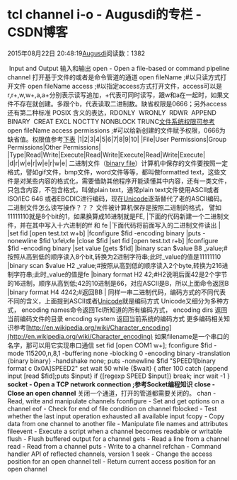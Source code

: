 
# tcl channel i-o - Augusdi的专栏 - CSDN博客


2015年08月22日 20:48:19[Augusdi](https://me.csdn.net/Augusdi)阅读数：1382


﻿﻿
Input and Output
输入和输出
open - Open a file-based or command pipeline channel
打开基于文件的或者是命令管道的通道
open fileName ;\#以只读方式打开文件
open fileName access ;\#以指定access方式打开文件，access可以是r,r+,w,w+,a,a+分别表示读写追加，+代表可同时读写，跟w和a在一起时，如果文件不存在就创建。多跟个b，代表读取二进制数。缺省权限是0666；另外access还有第二种标准 POSIX 含义的表达，RDONLY  WRONLY  RDWR  APPEND  BINARY  CREAT EXCL NOCTTY NONBLOCK TRUNC[文件系统权限可参考](http://en.wikipedia.org/wiki/Filesystem_permissions)
open fileName access permissions ;\#可以给新创建的文件赋予权限，0666为缺省值。权限值参考[下表](http://www.comptechdoc.org/os/linux/usersguide/linux_ugfilesp.html)
|1|2|3|4|5|6|7|8|9|10|
|File|User Permissions|Group Permissions|Other Permissions|
|Type|Read|Write|Execute|Read|Write|Execute|Read|Write|Execute|
|d|r|w|e|r|w|e|r|w|e|
二进制文件（[binary file](http://en.wikipedia.org/wiki/Binary_file)）计算机中保存的文件要按照一定格式，譬如gif文件，bmp文件，word文件等等，都叫做formatted text，这些文件是对某些内容的格式化，需要借助其他程序开能读懂其中内容，还有一类文件，只包含内容，不包含格式，叫做plain text，通常plain text文件使用ASCII或者ISO/IEC 646 或者EBCDIC进行编码，现在[Unicode](http://en.wikipedia.org/wiki/Unicode)逐渐替代了老的ASCII编码。
二进制文件怎么读写操作？？？
文件被计算机保存是按照二进制的格式，
譬如11111110就是8个bit的1，如果换算成16进制就是FE,
|下面的代码新建一个二进制文件，并在其中写入十六进制的ff 和 fe
|下面代码将前面写入的二进制文件读出
|
|set fid [open test.txt w+b]
|fconfigure $fid -encoding binary
|puts -nonewline $fid \xfe\xfe
|close $fid
|set fid [open test.txt r+b]
|fconfigure $fid -encoding binary
|set value [gets $fid]
|binary scan $value B8 _value;\#按照从高到低的顺序读入8个bit,转换为2进制字符串;此时_value的值是11111110
|binary scan $value H2 _value;\#按照从高到低的顺序读入2个byte,转换为216进制字符串;此时_value的值是fe
|binary format H2 42;\#H2说明后面42是2个字节的16进制，顺序从高到低;42的10进制是66，对应ASCII是B，所以上面命令返回B
|binary format H4 4242;\#返回BB
|
同样一串二进制代码，编码方式的不同代表不同的含义，上面提到ASCII或者[Unicode](http://en.wikipedia.org/wiki/Unicode)就是编码方式
Unicode又细分为多种方式，
encoding names命令返回Tcl所知道的所有编码方式，
encoding dirs 返回当前编码文件的目录
encoding system 返回当前系统的编码方式
更多编码相关知识参考[http://en.wikipedia.org/wiki/Character_encoding](http://en.wikipedia.org/wiki/Character_encoding)
如果filename是一个串口的名字，那可以用它实现串口通信
set fid [open COM1 w+];
fconfigure $fid -mode 115200,n,8,1 -buffering none -blocking 0 -encoding binary -translation {binary binary} -handshake none;
puts -nonewline $fid "SPEED1[binary format c 0x0A]SPEED2"
set wait 50
while {$wait} {
after 100
catch {append input [read $fid];puts $input}
if {[regexp SPEED $input]} break;
incr wait -1
}
**socket - Open a TCP network connection ;参考Socket编程知识**
**close - Close an open channel**
关闭一个通道，打开的管道都需要关闭的。
chan - Read, write and manipulate channels
fconfigure - Set and get options on a channel
eof - Check for end of file condition on channel
fblocked - Test whether the last input operation exhausted all available input
fcopy - Copy data from one channel to another
file - Manipulate file names and attributes
fileevent - Execute a script when a channel becomes readable or writable
flush - Flush buffered output for a channel
gets - Read a line from a channel
read - Read from a channel
puts - Write to a channel
refchan - Command handler API of reflected channels, version 1
seek - Change the access position for an open channel
tell - Return current access position for an open channel

